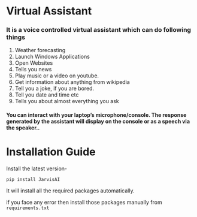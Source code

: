 # Virtual Assistant

### It is a voice controlled virtual assistant which can do following things 

1. Weather forecasting
2. Launch Windows Applications
3. Open Websites
4. Tells you news
5. Play music or a video on youtube.
6. Get information about anything from wikipedia 
7. Tell you a joke, if you are bored.
8. Tell you date and time etc
9. Tells you about almost everything you ask

#### You can interact with your laptop’s microphone/console. The response generated by the assistant will display on the console or as a speech via the speaker..
 
# Installation Guide 
Install the latest version-

`pip install JarvisAI`

It will install all the required packages automatically.

if you face any error then install those packages manually from `requirements.txt`

